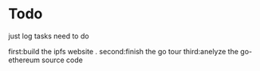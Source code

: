 # Todo
just log tasks need to do 

first:build the ipfs website .
second:finish the go tour
third:anelyze the go-ethereum source code
